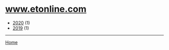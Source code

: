 # www.etonline.com

  * [2020](./www-etonline-com-2020.md/) (1)
  * [2019](./www-etonline-com-2019.md/) (1)

----

[Home](../)
